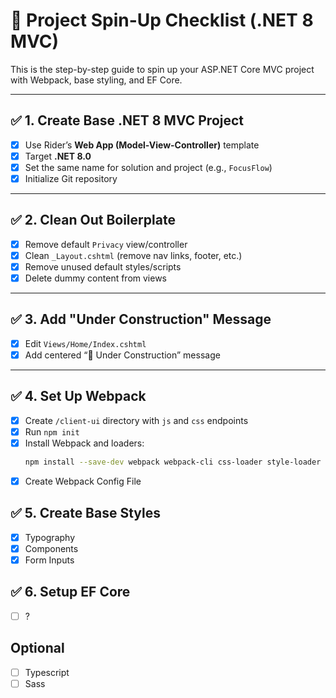 # 🚀 Project Spin-Up Checklist (.NET 8 MVC)

This is the step-by-step guide to spin up your ASP.NET Core MVC project with Webpack, base styling, and EF Core.

---

## ✅ 1. Create Base .NET 8 MVC Project

- [x] Use Rider’s **Web App (Model-View-Controller)** template
- [x] Target **.NET 8.0**
- [x] Set the same name for solution and project (e.g., `FocusFlow`)
- [x] Initialize Git repository

---

## ✅ 2. Clean Out Boilerplate

- [x] Remove default `Privacy` view/controller
- [x] Clean `_Layout.cshtml` (remove nav links, footer, etc.)
- [x] Remove unused default styles/scripts
- [x] Delete dummy content from views

---

## ✅ 3. Add "Under Construction" Message

- [x] Edit `Views/Home/Index.cshtml`
- [x] Add centered “🚧 Under Construction” message

---

## ✅ 4. Set Up Webpack

- [x] Create `/client-ui` directory with `js` and `css` endpoints
- [x] Run `npm init`
- [x] Install Webpack and loaders:
  ```bash
  npm install --save-dev webpack webpack-cli css-loader style-loader
  ```
- [x] Create Webpack Config File

## ✅ 5. Create Base Styles
- [x] Typography
- [x] Components
- [x] Form Inputs

## ✅ 6. Setup EF Core
- [ ] ?

## Optional
- [ ] Typescript
- [ ] Sass
